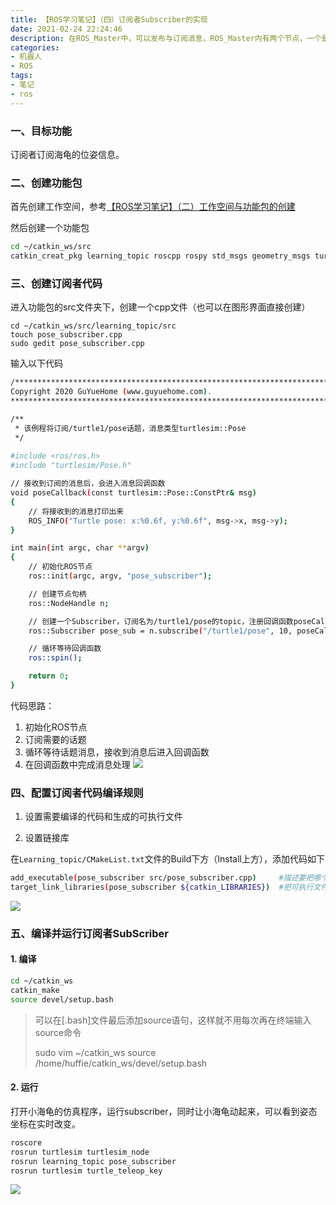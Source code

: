 ```yaml
---
title: 【ROS学习笔记】（四）订阅者Subscriber的实现
date: 2021-02-24 22:24:46
description: 在ROS_Master中，可以发布与订阅消息，ROS_Master内有两个节点，一个是Subscriber（turtlesim），一个是Publisher，发布者通过程序实现发布Message，Message的内容包括线速度、角度，通过Topic管道，传递给Subscriber，从而控制小海龟的运动。
categories:
- 机器人
- ROS
tags:
- 笔记
- ros
---
```




### 一、目标功能

订阅者订阅海龟的位姿信息。

### 二、创建功能包
首先创建工作空间，参考[【ROS学习笔记】（二）工作空间与功能包的创建](https://blog.csdn.net/weixin_44543463/article/details/113985223)

然后创建一个功能包

```bash
cd ~/catkin_ws/src
catkin_creat_pkg learning_topic roscpp rospy std_msgs geometry_msgs turtlesim
```

### 三、创建订阅者代码

进入功能包的src文件夹下，创建一个cpp文件（也可以在图形界面直接创建）

```
cd ~/catkin_ws/src/learning_topic/src
touch pose_subscriber.cpp
sudo gedit pose_subscriber.cpp
```

输入以下代码

```bash
/***********************************************************************
Copyright 2020 GuYueHome (www.guyuehome.com).
***********************************************************************/

/**
 * 该例程将订阅/turtle1/pose话题，消息类型turtlesim::Pose
 */
 
#include <ros/ros.h>
#include "turtlesim/Pose.h"

// 接收到订阅的消息后，会进入消息回调函数
void poseCallback(const turtlesim::Pose::ConstPtr& msg)
{
    // 将接收到的消息打印出来
    ROS_INFO("Turtle pose: x:%0.6f, y:%0.6f", msg->x, msg->y);
}

int main(int argc, char **argv)
{
    // 初始化ROS节点
    ros::init(argc, argv, "pose_subscriber");

    // 创建节点句柄
    ros::NodeHandle n;

    // 创建一个Subscriber，订阅名为/turtle1/pose的topic，注册回调函数poseCallback
    ros::Subscriber pose_sub = n.subscribe("/turtle1/pose", 10, poseCallback);

    // 循环等待回调函数
    ros::spin();

    return 0;
}
```

代码思路：

1. 初始化ROS节点
2. 订阅需要的话题
3. 循环等待话题消息，接收到消息后进入回调函数
4. 在回调函数中完成消息处理
![](https://img-blog.csdnimg.cn/20210224221639124.png?x-oss-process=image/watermark,type_ZmFuZ3poZW5naGVpdGk,shadow_10,text_aHR0cHM6Ly9ibG9nLmNzZG4ubmV0L3dlaXhpbl80NDU0MzQ2Mw==,size_16,color_FFFFFF,t_70)

### 四、配置订阅者代码编译规则

1. 设置需要编译的代码和生成的可执行文件

2. 设置链接库

在`Learning_topic/CMakeList.txt`文件的Build下方（Install上方），添加代码如下

```bash
add_executable(pose_subscriber src/pose_subscriber.cpp)		#描述要把哪个程序文件编译成哪个可执行文件
target_link_libraries(pose_subscriber ${catkin_LIBRARIES})	#把可执行文件和库做链接
```
![](https://img-blog.csdnimg.cn/20210224221910627.png?x-oss-process=image/watermark,type_ZmFuZ3poZW5naGVpdGk,shadow_10,text_aHR0cHM6Ly9ibG9nLmNzZG4ubmV0L3dlaXhpbl80NDU0MzQ2Mw==,size_16,color_FFFFFF,t_70)

### 五、编译并运行订阅者SubScriber

#### 1. 编译

```bash
cd ~/catkin_ws
catkin_make
source devel/setup.bash
```

> 可以在[.bash]文件最后添加source语句，这样就不用每次再在终端输入source命令
>
> sudo vim ~/catkin_ws
> source /home/huffie/catkin_ws/devel/setup.bash

#### 2. 运行
打开小海龟的仿真程序，运行subscriber，同时让小海龟动起来，可以看到姿态坐标在实时改变。
```bash
roscore
rosrun turtlesim turtlesim_node
rosrun learning_topic pose_subscriber
rosrun turtlesim turtle_teleop_key
```
![](https://img-blog.csdnimg.cn/2021022422230869.png?x-oss-process=image/watermark,type_ZmFuZ3poZW5naGVpdGk,shadow_10,text_aHR0cHM6Ly9ibG9nLmNzZG4ubmV0L3dlaXhpbl80NDU0MzQ2Mw==,size_16,color_FFFFFF,t_70)